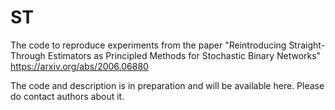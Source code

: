 # ST

The code to reproduce experiments from the paper
"Reintroducing Straight-Through Estimators as Principled Methods for Stochastic Binary Networks"
https://arxiv.org/abs/2006.06880

The code and description is in preparation and will be available here. Please do contact authors about it.
